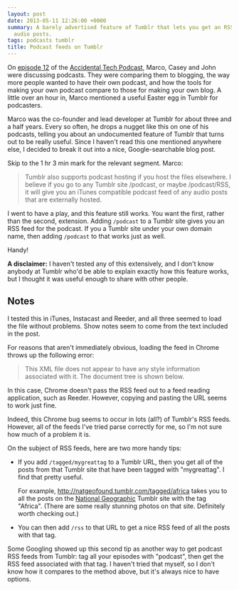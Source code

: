 ```yaml
---
layout: post
date: 2013-05-11 12:26:00 +0000
summary: A barely advertised feature of Tumblr that lets you get an RSS feed of external
  audio posts.
tags: podcasts tumblr
title: Podcast feeds on Tumblr
---
```


On [episode&nbsp;12][atp12] of the [Accidental Tech Podcast][atp], Marco, Casey and John were discussing podcasts. They were comparing them to blogging, the way more people wanted to have their own podcast, and how the tools for making your own podcast compare to those for making your own blog. A little over an hour in, Marco mentioned a useful Easter egg in Tumblr for podcasters.

Marco was the co-founder and lead developer at Tumblr for about three and a half years. Every so often, he drops a nugget like this on one of his podcasts, telling you about an undocumented feature of Tumblr that turns out to be really useful. Since I haven't read this one mentioned anywhere else, I decided to break it out into a nice, Google-searchable blog post.

Skip to the 1&nbsp;hr 3&nbsp;min mark for the relevant segment. Marco:

> Tumblr also supports podcast hosting if you host the files elsewhere. I believe if you go to any Tumblr site /podcast, or maybe /podcast/RSS, it will give you an iTunes compatible podcast feed of any audio posts that are externally hosted.

I went to have a play, and this feature still works. You want the first, rather than the second, extension. Adding `/podcast` to a Tumblr site gives you an RSS feed for the podcast. If you a Tumblr site under your own domain name, then adding `/podcast` to that works just as well.

Handy!

**A disclaimer:** I haven't tested any of this extensively, and I don't know anybody at Tumblr who'd be able to explain exactly how this feature works, but I thought it was useful enough to share with other people.

## Notes

I tested this in iTunes, Instacast and Reeder, and all three seemed to load the file without problems. Show notes seem to come from the text included in the post.

For reasons that aren't immediately obvious, loading the feed in Chrome throws up the following error:

> This XML file does not appear to have any style information associated with it. The document tree is shown below.

In this case, Chrome doesn't pass the RSS feed out to a feed reading application, such as Reeder. However, copying and pasting the URL seems to work just fine.

Indeed, this Chrome bug seems to occur in lots (all?) of Tumblr's RSS feeds. However, all of the feeds I've tried parse correctly for me, so I'm not sure how much of a problem it is.

On the subject of RSS feeds, here are two more handy tips:

<ul>
<li><p>If you add <code>/tagged/mygreattag</code> to a Tumblr URL, then you get all of the posts from that Tumblr site that have been tagged with "mygreattag". I find that pretty useful.</p>

<p>For example, <a href="http://natgeofound.tumblr.com/tagged/africa">http://natgeofound.tumblr.com/tagged/africa</a> takes you to all the posts on the <a href="http://natgeofound.tumblr.com/">National Geographic</a> Tumblr site with the tag "Africa". (There are some really stunning photos on that site. Definitely worth checking out.)</p></li>
<li>You can then add <code>/rss</code> to that URL to get a nice RSS feed of all the posts with that tag.</li>
</ul>

Some Googling showed up this second tip as another way to get podcast RSS feeds from Tumblr: tag all your episodes with "podcast", then get the RSS feed associated with that tag. I haven't tried that myself, so I don't know how it compares to the method above, but it's always nice to have options.

[atp]: http://atp.fm/
[atp12]: http://atp.fm/episodes/12-accidental-server-hardware

